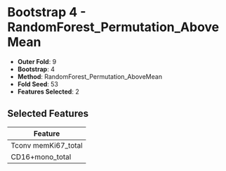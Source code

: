 # Bootstrap 4 - RandomForest_Permutation_AboveMean

- **Outer Fold**: 9
- **Bootstrap**: 4
- **Method**: RandomForest_Permutation_AboveMean
- **Fold Seed**: 53
- **Features Selected**: 2

## Selected Features

| Feature |
|---------|
| Tconv memKi67_total |
| CD16+mono_total |
